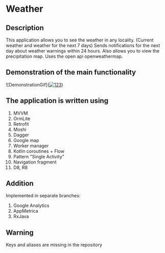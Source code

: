 # Weather

## Description

This application allows you to see the weather in any locality. (Current weather and weather for the next 7 days)
Sends notifications for the next day about weather warnings within 24 hours.
Also allows you to view the precipitation map.
Uses the open api openweathermap.

## Demonstration of the main functionality

![DemonstrationGif](<a href="https://ibb.co/G5tBZvz"><img src="https://i.ibb.co/sV6kTv8/123.gif" alt="123" border="0" /></a>)

## The application is written using

1) MVVM
2) OrmLite
3) Retrofit
4) Moshi
5) Dagger
6) Google map
7) Worker manager
8) Kotlin coroutines + Flow
9) Pattern "Single Activity"
10) Navigation fragment
11) D8, R8

## Addition

Implemented in separate branches:
1) Google Analytics
2) AppMetrica
3) RxJava

## Warning

Keys and aliases are missing in the repository

